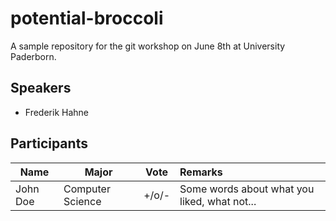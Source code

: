 # potential-broccoli
A sample repository for the git workshop on June 8th at University Paderborn.

## Speakers

* Frederik Hahne

## Participants

| Name          |Major           | Vote           | Remarks  |
| ------------- |----------------|:-------------: | :-----   |
| John Doe      |Computer Science| +/o/-          | Some words about what you liked, what not... |

